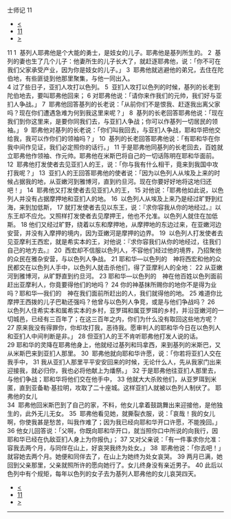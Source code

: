 ﻿





 士师记 11




* [<](bible/JDG10.md)
* [11](bible/JDG.md)
* [>](bible/JDG12.md)



 
11 
1  基列人耶弗他是个大能的勇士，是妓女的儿子。耶弗他是基列所生的。 
2  基列的妻也生了几个儿子：他妻所生的儿子长大了，就赶逐耶弗他，说：「你不可在我们父家承受产业，因为你是妓女的儿子。」 
3  耶弗他就逃避他的弟兄，去住在陀伯地，有些匪徒到他那里聚集，与他一同出入。  
4 过了些日子，亚扪人攻打以色列。 
5  亚扪人攻打以色列的时候，基列的长老到陀伯地去，要叫耶弗他回来； 
6 对耶弗他说：「请你来作我们的元帅，我们好与亚扪人争战。」 
7  耶弗他回答基列的长老说：「从前你们不是恨我、赶逐我出离父家吗？现在你们遭遇急难为何到我这里来呢？」 
8  基列的长老回答耶弗他说：「现在我们到你这里来，是要你同我们去，与亚扪人争战；你可以作基列一切居民的领袖。」 
9  耶弗他对基列的长老说：「你们叫我回去，与亚扪人争战，耶和华把他交给我，我可以作你们的领袖吗？」 
10  基列的长老回答耶弗他说：「有耶和华在你我中间作见证，我们必定照你的话行。」 
11 于是耶弗他同基列的长老回去，百姓就立耶弗他作领袖、作元帅。耶弗他在米斯巴将自己的一切话陈明在耶和华面前。  
12  耶弗他打发使者去见亚扪人的王，说：「你与我有什么相干，竟来到我国中攻打我呢？」 
13  亚扪人的王回答耶弗他的使者说：「因为以色列人从埃及上来的时候占据我的地，从亚嫩河到雅博河，直到约旦河。现在你要好好地将这地归还吧！」 
14  耶弗他又打发使者去见亚扪人的王， 
15 对他说：「耶弗他如此说，以色列人并没有占据摩押地和亚扪人的地。 
16  以色列人从埃及上来乃是经过旷野到红海，来到加低斯， 
17 就打发使者去见以东王，说：『求你容我从你的地经过。』以东王却不应允。又照样打发使者去见摩押王，他也不允准。以色列人就住在加低斯。 
18 他们又经过旷野，绕着以东和摩押地，从摩押地的东边过来，在亚嫩河边安营，并没有入摩押的境内，因为亚嫩河是摩押的边界。 
19  以色列人打发使者去见亚摩利王西宏，就是希实本的王，对他说：『求你容我们从你的地经过，往我们自己的地方去。』 
20  西宏却不信服以色列人，不容他们经过他的境界，乃招聚他的众民在雅杂安营，与以色列人争战。 
21 耶和华—以色列的　神将西宏和他的众民都交在以色列人手中，以色列人就击杀他们，得了亚摩利人的全地： 
22 从亚嫩河到雅博河，从旷野直到约旦河。 
23 耶和华—以色列的　神在他百姓以色列面前赶出亚摩利人，你竟要得他们的地吗？ 
24 你的神基抹所赐你的地你不是得为业吗？耶和华—我们的　神在我们面前所赶出的人，我们就得他的地。 
25 难道你比摩押王西拨的儿子巴勒还强吗？他曾与以色列人争竞，或是与他们争战吗？ 
26  以色列人住希实本和属希实本的乡村，亚罗珥和属亚罗珥的乡村，并沿亚嫩河的一切城邑，已经有三百年了；在这三百年之内，你们为什么没有取回这些地方呢？ 
27 原来我没有得罪你，你却攻打我，恶待我。愿审判人的耶和华今日在以色列人和亚扪人中间判断是非。」 
28 但亚扪人的王不肯听耶弗他打发人说的话。  
29 耶和华的灵降在耶弗他身上，他就经过基列和玛拿西，来到基列的米斯巴，又从米斯巴来到亚扪人那里。 
30  耶弗他就向耶和华许愿，说：「你若将亚扪人交在我手中， 
31 我从亚扪人那里平平安安回来的时候，无论什么人，先从我家门出来迎接我，就必归你，我也必将他献上为燔祭。」 
32 于是耶弗他往亚扪人那里去，与他们争战；耶和华将他们交在他手中， 
33 他就大大杀败他们，从亚罗珥到米匿，直到亚备勒·基拉明，攻取了二十座城。这样亚扪人就被以色列人制伏了。 耶弗他的女儿  
34  耶弗他回米斯巴到了自己的家，不料，他女儿拿着鼓跳舞出来迎接他，是他独生的，此外无儿无女。 
35  耶弗他看见她，就撕裂衣服，说：「哀哉！我的女儿啊，你使我甚是愁苦，叫我作难了；因为我已经向耶和华开口许愿，不能挽回。」 
36 他女儿回答说：「父啊，你既向耶和华开口，就当照你口中所说的向我行，因耶和华已经在仇敌亚扪人身上为你报仇」； 
37 又对父亲说：「有一件事求你允准：容我去两个月，与同伴在山上，好哀哭我终为处女。」 
38  耶弗他说：「你去吧！」就容她去两个月。她便和同伴去了，在山上为她终为处女哀哭。 
39 两月已满，她回到父亲那里，父亲就照所许的愿向她行了。女儿终身没有亲近男子。 
40 此后以色列中有个规矩，每年以色列的女子去为基列人耶弗他的女儿哀哭四天。 
* [<](bible/JDG10.md)
* [11](bible/JDG.md)
* [>](bible/JDG12.md)





---









